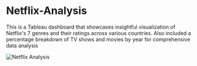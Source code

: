 # Netflix-Analysis
This is a Tableau dashboard that showcases insightful visualization of Netflix's 7 genres and their ratings across various countries. Also included a percentage breakdown of TV shows and movies by year for comprehensive data analysis

![Netflix Analysis](https://github.com/KcSumanKc/Netflix-Analysis/assets/112715589/08d74696-bf65-42e2-9dfc-2ab948cc8555)
